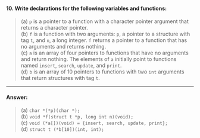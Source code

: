 #### 10. Write declarations for the following variables and functions:

> (a) `p` is a pointer to a function with a character pointer argument that returns a character pointer.  
> (b) `f` is a function with two arguments: `p`, a pointer to a structure with tag `t`, and `n`, a long integer. `f` returns a pointer to a function that has no arguments and returns nothing.  
> (c) `a` is an array of four pointers to functions that have no arguments and return nothing. The elements of `a` initially point to functions named `insert`, `search`, `update`, and `print`.  
> (d) `b` is an array of 10 pointers to functions with two `int` arguments that return structures with tag `t`.  

---

#### Answer:

> (a) `char *(*p)(char *);`  
> (b) `void *f(struct t *p, long int n)(void);`  
> (c) `void (*a[])(void) = {insert, search, update, print};`  
> (d) `struct t (*b[10])(int, int);`  
